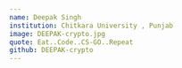 ```yaml
---
name: Deepak Singh
institution: Chitkara University , Punjab
image: DEEPAK-crypto.jpg
quote: Eat..Code..CS-GO..Repeat
github: DEEPAK-crypto
---
```


